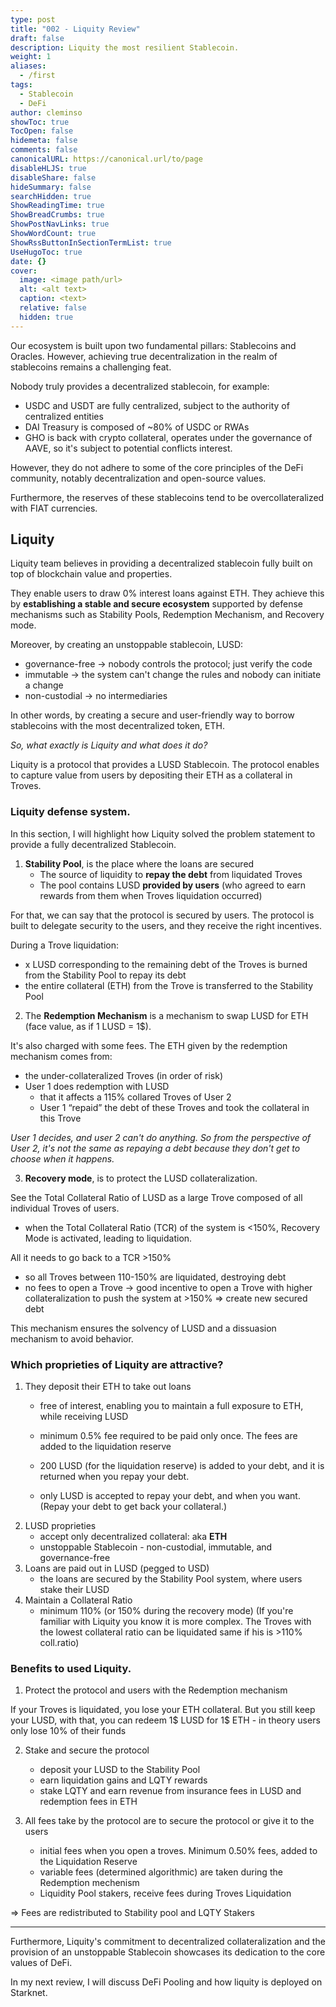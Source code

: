 ```yaml
---
type: post
title: "002 - Liquity Review"
draft: false
description: Liquity the most resilient Stablecoin.
weight: 1
aliases:
  - /first
tags:
  - Stablecoin
  - DeFi
author: cleminso
showToc: true
TocOpen: false
hidemeta: false
comments: false
canonicalURL: https://canonical.url/to/page
disableHLJS: true
disableShare: false
hideSummary: false
searchHidden: true
ShowReadingTime: true
ShowBreadCrumbs: true
ShowPostNavLinks: true
ShowWordCount: true
ShowRssButtonInSectionTermList: true
UseHugoToc: true
date: {}
cover:
  image: <image path/url>
  alt: <alt text>
  caption: <text>
  relative: false
  hidden: true
---
```


Our ecosystem is built upon two fundamental pillars: Stablecoins and Oracles. However, achieving true decentralization in the realm of stablecoins remains a challenging feat.

Nobody truly provides a decentralized stablecoin, for example:
- USDC and USDT are fully centralized,  subject to the authority of centralized entities
- DAI Treasury is composed of ~80% of USDC or RWAs
- GHO is back with crypto collateral, operates under the governance of AAVE, so it's subject to potential conflicts interest.

However, they do not adhere to some of the core principles of the DeFi community, notably decentralization and open-source values. 

Furthermore, the reserves of these stablecoins tend to be overcollateralized with FIAT currencies.

## Liquity

Liquity team believes in providing a decentralized stablecoin fully built on top of blockchain value and properties. 

They enable users to draw 0% interest loans against ETH. They achieve this by **establishing a stable and secure ecosystem** supported by defense mechanisms such as Stability Pools, Redemption Mechanism, and Recovery mode.

Moreover, by creating an unstoppable stablecoin, LUSD:
- governance-free → nobody controls the protocol; just verify the code
- immutable → the system can't change the rules and nobody can initiate a change
- non-custodial → no intermediaries

In other words, by creating a secure and user-friendly way to borrow stablecoins with the most decentralized token, ETH.

*So, what exactly is Liquity and what does it do?*

Liquity is a protocol that provides a LUSD Stablecoin. The protocol enables to capture value from users by depositing their ETH as a collateral in Troves.

### Liquity defense system.

In this section, I will highlight how Liquity solved the problem statement to provide a fully decentralized Stablecoin.

1. **Stability Pool**, is the place where the loans are secured
	- The source of liquidity to **repay the debt** from liquidated Troves
	- The pool contains LUSD **provided by users** (who agreed to earn rewards from them when Troves liquidation occurred)
	
For that, we can say that the protocol is secured by users. The protocol is built to delegate security to the users, and they receive the right incentives.

During a Trove liquidation:
- x LUSD corresponding to the remaining debt of the Troves is burned from the Stability Pool to repay its debt
- the entire collateral (ETH) from the Trove is transferred to the Stability Pool

2. The **Redemption Mechanism** is a mechanism to swap LUSD for ETH (face value, as if 1 LUSD = 1$). 

It's also charged with some fees. The ETH given by the redemption mechanism comes from:
- the under-collateralized Troves (in order of risk)
- User 1 does redemption with LUSD
    - that it affects a 115% collared Troves of User 2
    - User 1 “repaid” the debt of these Troves and took the collateral in this Trove

*User 1 decides, and user 2 can't do anything. So from the perspective of User 2, it's not the same as repaying a debt because they don't get to choose when it happens.*

3. **Recovery mode**, is to protect the LUSD collateralization. 

See the Total Collateral Ratio of LUSD as a large Trove composed of all individual Troves of users.
- when the Total Collateral Ratio (TCR) of the system is <150%, Recovery Mode is activated, leading to liquidation. 

All it needs to go back to a TCR >150%

- so all Troves between 110-150% are liquidated, destroying debt
- no fees to open a Trove → good incentive to open a Trove with higher collateralization to push the system at >150% => create new secured debt

This mechanism ensures the solvency of LUSD and a dissuasion mechanism to avoid behavior.

### Which proprieties of Liquity are attractive?

1. They deposit their ETH to take out loans
	- free of interest, enabling you to maintain a full exposure to ETH, while receiving LUSD
	- minimum 0.5% fee required to be paid only once. The fees are added to the liquidation reserve

	- 200 LUSD (for the liquidation reserve) is added to your debt, and it is returned when you repay your debt.
	- only LUSD is accepted to repay your debt, and when you want. (Repay your debt to get back your collateral.)
2. LUSD proprieties
	- accept only decentralized collateral: aka **ETH**
	- unstoppable Stablecoin - non-custodial, immutable, and governance-free
3. Loans are paid out in LUSD (pegged to USD)
	- the loans are secured by the Stability Pool system, where users stake their LUSD
4. Maintain a Collateral Ratio
	- minimum 110% (or 150% during the recovery mode)
(If you're familiar with Liquity you know it is more complex. The Troves with the lowest collateral ratio can be liquidated same if his is >110% coll.ratio)

### Benefits to used Liquity.

1. Protect the protocol and users with the Redemption mechanism

If your Troves is liquidated, you lose your ETH collateral. But you still keep your LUSD, with that, you can redeem 1$ LUSD for 1$ ETH
    - in theory users only lose 10% of their funds

2. Stake and secure the protocol
	- deposit your LUSD to the Stability Pool
	- earn liquidation gains and LQTY rewards
	- stake LQTY and earn revenue from insurance fees in LUSD and redemption fees in ETH

3. All fees take by the protocol are to secure the protocol or give it to the users
	- initial fees when you open a troves. Minimum 0.50% fees, added to the Liquidation Reserve
	- variable fees (determined algorithmic) are taken during the Redemption mechenism
	- Liquidity Pool stakers, receive fees during Troves Liquidation

=> Fees are redistributed to Stability pool and LQTY Stakers

--- 

Furthermore, Liquity's commitment to decentralized collateralization and the provision of an unstoppable Stablecoin showcases its dedication to the core values of DeFi.

In my next review, I will discuss DeFi Pooling and how liquity is deployed on Starknet.
